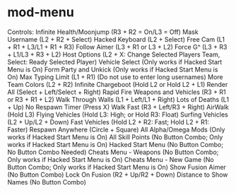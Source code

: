 # mod-menu
Controls:
    Infinite Health/Moonjump (R3 + R2 = On/L3 = Off)
    Mask Username (L2 + R2 + Select)
    Hacked Keyboard (L2 + Select)
    Free Cam (L1 + R1 + L3/L1 + R1 + R3)
    Follow Aimer (L3 + R1 or L3 + L2)
    Force G^ (L3 + R3 + L1/L3 + R3 + L2)
    Host Options (L2 + X: Change Selected Players Team, Select: Ready Selected Player)
    Vehicle Select (Only works if Hacked Start Menu is On)
    Form Party and Unkick (Only works if Hacked Start Menu is On)
    Max Typing Limit (L1 + R1) (Do not use to enter long usernames)
    More Team Colors (L2 + R2)
    Infinite Chargeboot (Hold L2 or Hold L2 + L1)
    Render All (Select + Left/Select + Right)
    Rapid Fire Weapons and Vehicles (R3 + R1 or R3 + R1 + L2)
    Walk Through Walls (L1 + Left/L1 + Right)
    Lots of Deaths (L1 + Up)
    No Respawn Timer (Press X)
    Walk Fast (R3 + Left/R3 + Right)
    AirWalk (Hold L3)
    Flying Vehicles (Hold L3: High; or Hold R3: Float)
    Surfing Vehicles (L2 + Up/L2 + Down)
    Fast Vehicles (Hold L2 + R2: Fast; Hold L2 + R1: Faster)
    Respawn Anywhere (Circle + Square)
    All Alpha/Omega Mods (Only works if Hacked Start Menu is On)
    All Skill Points (No Button Combo; Only works if Hacked Start Menu is On)
    Hacked Start Menu (No Button Combo; No Button Combo Needed)
    Cheats Menu - Weapons  (No Button Combo; Only works if Hacked Start Menu is On)
    Cheats Menu - New Game (No Button Combo; Only works if Hacked Start Menu is On)
    Show Fusion Aimer (No Button Combo)
    Lock On Fusion (R2 + Up/R2 + Down)
    Distance to Show Names (No Button Combo)